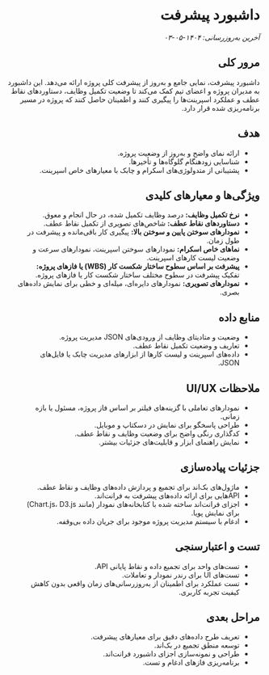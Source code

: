 <div dir="rtl" style="text-align: right;">

# داشبورد پیشرفت

_آخرین به‌روزرسانی: ۱۴۰۴-۰۵-۰۳_

## مرور کلی
داشبورد پیشرفت، نمایی جامع و به‌روز از پیشرفت کلی پروژه ارائه می‌دهد. این داشبورد به مدیران پروژه و اعضای تیم کمک می‌کند تا وضعیت تکمیل وظایف، دستاوردهای نقاط عطف و عملکرد اسپرینت‌ها را پیگیری کنند و اطمینان حاصل کنند که پروژه در مسیر برنامه‌ریزی شده قرار دارد.

## هدف
- ارائه نمای واضح و به‌روز از وضعیت پروژه.
- شناسایی زودهنگام گلوگاه‌ها و تأخیرها.
- پشتیبانی از متدولوژی‌های اسکرام و چابک با معیارهای خاص اسپرینت.

## ویژگی‌ها و معیارهای کلیدی
- **نرخ تکمیل وظایف:** درصد وظایف تکمیل شده، در حال انجام و معوق.
- **دستاوردهای نقاط عطف:** شاخص‌های تصویری از تکمیل نقاط عطف.
- **نمودارهای سوختن پایین و سوختن بالا:** پیگیری کار باقی‌مانده و پیشرفت در طول زمان.
- **نماهای خاص اسکرام:** نمودارهای سوختن اسپرینت، نمودارهای سرعت و وضعیت لیست کارهای اسپرینت.
- **پیشرفت بر اساس سطوح ساختار شکست کار (WBS) یا فازهای پروژه:** تفکیک پیشرفت در سطوح مختلف ساختار شکست کار یا فازهای پروژه.
- **نمودارهای تصویری:** نمودارهای دایره‌ای، میله‌ای و خطی برای نمایش داده‌های بصری.

## منابع داده
- وضعیت و متادیتای وظایف از ورودی‌های JSON مدیریت پروژه.
- تعاریف و وضعیت تکمیل نقاط عطف.
- داده‌های اسپرینت و لیست کارها از ابزارهای مدیریت چابک یا فایل‌های JSON.

## ملاحظات UI/UX
- نمودارهای تعاملی با گزینه‌های فیلتر بر اساس فاز پروژه، مسئول یا بازه زمانی.
- طراحی پاسخگو برای نمایش در دسکتاپ و موبایل.
- کدگذاری رنگی واضح برای وضعیت وظایف و نقاط عطف.
- نمایش راهنمای ابزار و قابلیت‌های جزئیات بیشتر.

## جزئیات پیاده‌سازی
- ماژول‌های بک‌اند برای تجمیع و پردازش داده‌های وظایف و نقاط عطف.
- APIهایی برای ارائه داده‌های پیشرفت به فرانت‌اند.
- اجزای فرانت‌اند ساخته شده با کتابخانه‌های نمودار (مانند Chart.js، D3.js) برای نمایش پویا.
- ادغام با سیستم مدیریت پروژه موجود برای جریان داده بی‌وقفه.

## تست و اعتبارسنجی
- تست‌های واحد برای تجمیع داده و نقاط پایانی API.
- تست‌های UI برای رندر نمودار و تعاملات.
- تست عملکرد برای اطمینان از به‌روزرسانی‌های زمان واقعی بدون کاهش کیفیت تجربه کاربری.

## مراحل بعدی
- تعریف طرح داده‌های دقیق برای معیارهای پیشرفت.
- توسعه منطق تجمیع در بک‌اند.
- طراحی و نمونه‌سازی اجزای داشبورد فرانت‌اند.
- برنامه‌ریزی فازهای ادغام و تست.

</div>
